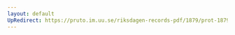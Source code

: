 ```yaml
---
layout: default
UpRedirect: https://pruto.im.uu.se/riksdagen-records-pdf/1879/prot-1879--fk--029/prot-1879--fk--029_022.pdf
---
```

